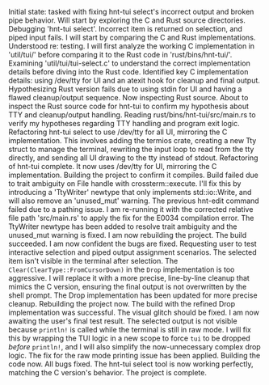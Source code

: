 Initial state: tasked with fixing hnt-tui select's incorrect output and broken pipe behavior. Will start by exploring the C and Rust source directories.
Debugging 'hnt-tui select'. Incorrect item is returned on selection, and piped input fails. I will start by comparing the C and Rust implementations.
Understood re: testing. I will first analyze the working C implementation in 'util/tui/' before comparing it to the Rust code in 'rust/bins/hnt-tui/'.
Examining 'util/tui/tui-select.c' to understand the correct implementation details before diving into the Rust code.
Identified key C implementation details: using /dev/tty for UI and an atexit hook for cleanup and final output. Hypothesizing Rust version fails due to using stdin for UI and having a flawed cleanup/output sequence. Now inspecting Rust source.
About to inspect the Rust source code for hnt-tui to confirm my hypothesis about TTY and cleanup/output handling.
Reading rust/bins/hnt-tui/src/main.rs to verify my hypotheses regarding TTY handling and program exit logic.
Refactoring hnt-tui select to use /dev/tty for all UI, mirroring the C implementation. This involves adding the termios crate, creating a new Tty struct to manage the terminal, rewriting the input loop to read from the tty directly, and sending all UI drawing to the tty instead of stdout.
Refactoring of hnt-tui complete. It now uses /dev/tty for UI, mirroring the C implementation. Building the project to confirm it compiles.
Build failed due to trait ambiguity on File handle with crossterm::execute. I'll fix this by introducing a 'TtyWriter' newtype that only implements std::io::Write, and will also remove an 'unused_mut' warning.
The previous hnt-edit command failed due to a pathing issue. I am re-running it with the corrected relative file path 'src/main.rs' to apply the fix for the E0034 compilation error.
The TtyWriter newtype has been added to resolve trait ambiguity and the unused_mut warning is fixed. I am now rebuilding the project.
The build succeeded. I am now confident the bugs are fixed. Requesting user to test interactive selection and piped output assignment scenarios.
The selected item isn't visible in the terminal after selection. The `Clear(ClearType::FromCursorDown)` in the `Drop` implementation is too aggressive. I will replace it with a more precise, line-by-line cleanup that mimics the C version, ensuring the final output is not overwritten by the shell prompt.
The Drop implementation has been updated for more precise cleanup. Rebuilding the project now.
The build with the refined Drop implementation was successful. The visual glitch should be fixed. I am now awaiting the user's final test result.
The selected output is not visible because `println!` is called while the terminal is still in raw mode. I will fix this by wrapping the TUI logic in a new scope to force `tui` to be dropped *before* `println!`, and I will also simplify the now-unnecessary complex drop logic.
The fix for the raw mode printing issue has been applied. Building the code now.
All bugs fixed. The hnt-tui select tool is now working perfectly, matching the C version's behavior. The project is complete.
